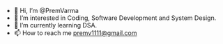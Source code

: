 - 👋 Hi, I’m @PremVarma
- 👀 I’m interested in Coding, Software Development and System Design.
- 🌱 I’m currently learning DSA.
- 📫 How to reach me premv1111@gmail.com

<!---
PremVarma/PremVarma is a ✨ special ✨ repository because its `README.md` (this file) appears on your GitHub profile.
You can click the Preview link to take a look at your changes.
--->
